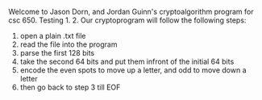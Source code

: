 Welcome to Jason Dorn, and Jordan Guinn's cryptoalgorithm program for csc 650.
Testing 1. 2.
Our cryptoprogram will follow the following steps:
1) open a plain .txt file
2) read the file into the program
3) parse the first 128 bits
4) take the second 64 bits and put them infront of the initial 64 bits
5) encode the even spots to move up a letter, and odd to move down a letter
6) then go back to step 3 till EOF
